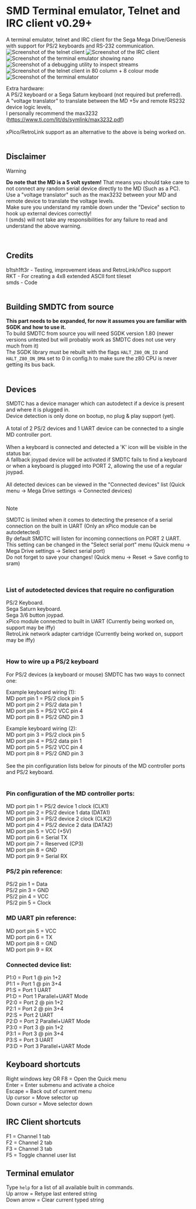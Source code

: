 
# SMD Terminal emulator, Telnet and IRC client v0.29+
A terminal emulator, telnet and IRC client for the Sega Mega Drive/Genesis with support for PS/2 keyboards and RS-232 communication.<br>
![Screenshot of the telnet client](https://deceptsoft.com/smdtc_extra_git/telnet_small.png)
![Screenshot of the IRC client](https://deceptsoft.com/smdtc_extra_git/irc_small.png)
![Screenshot of the terminal emulator showing nano](https://deceptsoft.com/smdtc_extra_git/blastem_20240401_104314.png)
![Screenshot of a debugging utility to inspect streams](https://deceptsoft.com/smdtc_extra_git/hexview_small.png)
![Screenshot of the telnet client in 80 column + 8 colour mode](https://deceptsoft.com/smdtc_extra_git/blastem_20240401_203819.png)
![Screenshot of the terminal emulator](https://deceptsoft.com/smdtc_extra_git/blastem_20240505_222454.png)

Extra hardware:<br>
A PS/2 keyboard or a Sega Saturn keyboard (not required but preferred).<br>
A "voltage translator" to translate between the MD +5v and remote RS232 device logic levels,<br>
I personally recommend the max3232 (https://www.ti.com/lit/ds/symlink/max3232.pdf)<br>
<br>
xPico/RetroLink support as an alternative to the above is being worked on.<br>
<br>

## Disclaimer
> [!WARNING]
> **Do note that the MD is a 5 volt system!** That means you should take care to not connect any random serial device directly to the MD (Such as a PC).<br>
> Use a "voltage translator" such as the max3232 between your MD and remote device to translate the voltage levels.<br>
> Make sure you understand my ramble down under the "Device" section to hook up external devices correctly!<br>
> I (smds) will not take any responsibilities for any failure to read and understand the above warning.<br>
<br>

## Credits
b1tsh1ft3r - Testing, improvement ideas and RetroLink/xPico support<br>
RKT - For creating a 4x8 extended ASCII font tileset<br>
smds - Code<br>
<br>

## Building SMDTC from source
**This part needs to be expanded, for now it assumes you are familiar with SGDK and how to use it.**<br>
 To build SMDTC from source you will need SGDK version 1.80 (newer versions untested but will probably work as SMDTC does not use very much from it)<br>
The SGDK library must be rebuilt with the flags `HALT_Z80_ON_IO` and `HALT_Z80_ON_DMA` set to 0 in config.h to make sure the z80 CPU is never getting its bus back.<br>
<br>

## Devices
SMDTC has a device manager which can autodetect if a device is present and where it is plugged in.<br>
Device detection is only done on bootup, no plug & play support (yet).<br>
<br>
A total of 2 PS/2 devices and 1 UART device can be connected to a single MD controller port.<br>
<br>
When a keyboard is connected and detected a 'K' icon will be visible in the status bar.<br>
A fallback joypad device will be activated if SMDTC fails to find a keyboard or when a keyboard is plugged into PORT 2, allowing the use of a regular joypad.<br>
<br>
All detected devices can be viewed in the "Connected devices" list (Quick menu -> Mega Drive settings -> Connected devices)<br>
<br>
> [!NOTE]
> SMDTC is limited when it comes to detecting the presence of a serial connection on the built in UART (Only an xPico module can be autodetected)<br>
> By default SMDTC will listen for incoming connections on PORT 2 UART.<br>
> This setting can be changed in the "Select serial port" menu (Quick menu -> Mega Drive settings -> Select serial port)<br>
> Do not forget to save your changes! (Quick menu -> Reset -> Save config to sram)<br>
<br>

### List of autodetected devices that require no configuration
PS/2 Keyboard.<br>
Sega Saturn keyboard.<br>
Sega 3/6 button joypad.<br>
xPico module connected to built in UART (Currently being worked on, support may be iffy)<br>
RetroLink network adapter cartridge  (Currently being worked on, support may be iffy)<br>
<br>

### How to wire up a PS/2 keyboard
For PS/2 devices (a keyboard or mouse) SMDTC has two ways to connect one:<br>

Example keyboard wiring (1):<br>
MD port pin 1 = PS/2 clock pin 5<br>
MD port pin 2 = PS/2 data pin 1<br>
MD port pin 5 = PS/2 VCC pin 4<br>
MD port pin 8 = PS/2 GND pin 3<br>

Example keyboard wiring (2):<br>
MD port pin 3 = PS/2 clock pin 5<br>
MD port pin 4 = PS/2 data pin 1<br>
MD port pin 5 = PS/2 VCC pin 4<br>
MD port pin 8 = PS/2 GND pin 3<br>
<br>
See the pin configuration lists below for pinouts of the MD controller ports and PS/2 keyboard.<br>
<br>

### Pin configuration of the MD controller ports: 
MD port pin 1 = PS/2 device 1 clock  (CLK1)<br>
MD port pin 2 = PS/2 device 1 data   (DATA1)<br>
MD port pin 3 = PS/2 device 2 clock  (CLK2)<br>
MD port pin 4 = PS/2 device 2 data   (DATA2)<br>
MD port pin 5 = VCC (+5V)<br>
MD port pin 6 = Serial TX<br>
MD port pin 7 = Reserved             (CP3)<br>
MD port pin 8 = GND<br>
MD port pin 9 = Serial RX<br>

### PS/2 pin reference:
PS/2 pin 1 = Data<br>
PS/2 pin 3 = GND<br>
PS/2 pin 4 = VCC<br>
PS/2 pin 5 = Clock<br>

### MD UART pin reference:
MD port pin 5 = VCC<br>
MD port pin 6 = TX<br>
MD port pin 8 = GND<br>
MD port pin 9 = RX<br>

### Connected device list:
P1:0 = Port 1 @ pin 1+2<br>
P1:1 = Port 1 @ pin 3+4<br>
P1:S = Port 1 UART<br>
P1:D = Port 1 Parallel+UART Mode<br>
P2:0 = Port 2 @ pin 1+2<br>
P2:1 = Port 2 @ pin 3+4<br>
P2:S = Port 2 UART<br>
P2:D = Port 2 Parallel+UART Mode<br>
P3:0 = Port 3 @ pin 1+2<br>
P3:1 = Port 3 @ pin 3+4<br>
P3:S = Port 3 UART<br>
P3:D = Port 3 Parallel+UART Mode<br>

## Keyboard shortcuts
Right windows key OR F8 = Open the Quick menu<br>
Enter = Enter submenu and activate a choice<br>
Escape = Back out of current menu<br>
Up cursor = Move selector up<br>
Down cursor = Move selector down<br>

## IRC Client shortcuts
F1 = Channel 1 tab<br>
F2 = Channel 2 tab<br>
F3 = Channel 3 tab<br>
F5 = Toggle channel user list<br>

## Terminal emulator
Type `help` for a list of all available built in commands.<br>
Up arrow   = Retype last entered string<br>
Down arrow = Clear current typed string<br>
